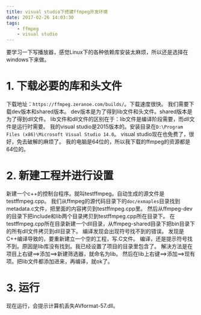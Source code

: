 ```yaml
---
title: visual studio下搭建ffmpeg开发环境
date: 2017-02-26 14:03:30
tags:
	- ffmpeg
	- visual studio
---
```

要学习一下写播放器，感觉Linux下的各种依赖库安装太麻烦，所以还是选择在windows下来做。
# 1. 下载必要的库和头文件
下载地址：`https://ffmpeg.zeranoe.com/builds/`。下载速度很快。
我们需要下载dev版本和shared版本。
dev版本是为了得到lib文件和头文件。shared版本是为了得到dll文件。
lib文件和dll文件的区别在于：lib文件是编译阶段需要，而dll文件是运行时需要。
我的visual studio是2015版本的。安装目录在`D:\Program Files (x86)\Microsoft Visual Studio 14.0`。
visual studio现在也免费了，很好，免去破解的麻烦了。
我的电脑是64位的，所以我下载的ffmpeg的资源都是64位的。

# 2. 新建工程并进行设置
新建一个c++的控制台程序。就叫testffmpeg。自动生成的源文件是testffmpeg.cpp。
我们从ffmpeg的源代码目录下的`doc/exmaples`目录找到metadata.c文件，把里面的内容拷贝到testffmpeg.cpp里。
然后从ffmpeg-dev的目录下把include和lib两个目录拷贝到testffmpeg.cpp所在目录下。
在testffmpeg.cpp所在目录新建一个dll目录，从ffmpeg-shared目录下把bin目录下的所有dll文件拷贝到dll目录下。
编译发现会出现符号找不到的错误。
发现是C++编译导致的，要重新建立一个空的工程，写.C文件。
编译，还是提示符号找不到。原因是lib库没有找到。我已经设置了项目的目录里包含了。
解决方法是在项目上右键==>添加==>新建筛选器，就命名为lib。
然后在lib上右键==>添加==>现有项。把lib文件都添加进来，再编译，就ok了。

# 3. 运行
现在运行，会提示计算机丢失AVformat-57.dll。








